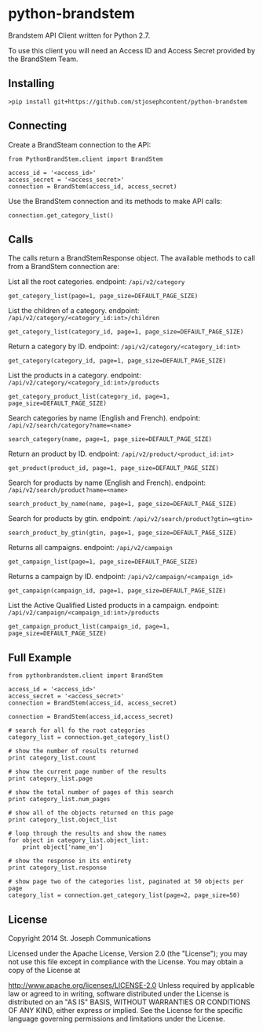 python-brandstem
================

Brandstem API Client written for Python 2.7.

To use this client you will need an Access ID and Access Secret provided by the BrandStem Team.

Installing
----------

    >pip install git+https://github.com/stjosephcontent/python-brandstem


Connecting
----------

Create a BrandSteam connection to the API:

    from PythonBrandStem.client import BrandStem

    access_id = '<access_id>'
    access_secret = '<access_secret>'
    connection = BrandStem(access_id, access_secret)

Use the BrandStem connection and its methods to make API calls:

    connection.get_category_list()

Calls
-----

The calls return a BrandStemResponse object. The available methods to call from a BrandStem connection are:

List all the root categories. endpoint: `/api/v2/category`

    get_category_list(page=1, page_size=DEFAULT_PAGE_SIZE)


List the children of a category. endpoint: `/api/v2/category/<category_id:int>/children`

    get_category_list(category_id, page=1, page_size=DEFAULT_PAGE_SIZE)


Return a category by ID. endpoint: `/api/v2/category/<category_id:int>`

    get_category(category_id, page=1, page_size=DEFAULT_PAGE_SIZE)


List the products in a category. endpoint: `/api/v2/category/<category_id:int>/products`

    get_category_product_list(category_id, page=1, page_size=DEFAULT_PAGE_SIZE)


Search categories by name (English and French). endpoint: `/api/v2/search/category?name=<name>`

    search_category(name, page=1, page_size=DEFAULT_PAGE_SIZE)


Return an product by ID. endpoint: `/api/v2/product/<product_id:int>`

    get_product(product_id, page=1, page_size=DEFAULT_PAGE_SIZE)


Search for products by name (English and French). endpoint: `/api/v2/search/product?name=<name>`

    search_product_by_name(name, page=1, page_size=DEFAULT_PAGE_SIZE)


Search for products by gtin. endpoint: `/api/v2/search/product?gtin=<gtin>`

    search_product_by_gtin(gtin, page=1, page_size=DEFAULT_PAGE_SIZE)


Returns all campaigns. endpoint: `/api/v2/campaign`

    get_campaign_list(page=1, page_size=DEFAULT_PAGE_SIZE)


Returns a campaign by ID. endpoint: `/api/v2/campaign/<campaign_id>`

    get_campaign(campaign_id, page=1, page_size=DEFAULT_PAGE_SIZE)


List the Active Qualified Listed products in a campaign. endpoint: `/api/v2/campaign/<campaign_id:int>/products`

    get_campaign_product_list(campaign_id, page=1, page_size=DEFAULT_PAGE_SIZE)

Full Example
------------

    from pythonbrandstem.client import BrandStem

    access_id = '<access_id>'
    access_secret = '<access_secret>'
    connection = BrandStem(access_id, access_secret)

    connection = BrandStem(access_id,access_secret)

    # search for all fo the root categories
    category_list = connection.get_category_list()

    # show the number of results returned
    print category_list.count

    # show the current page number of the results
    print category_list.page

    # show the total number of pages of this search
    print category_list.num_pages

    # show all of the objects returned on this page
    print category_list.object_list

    # loop through the results and show the names
    for object in category_list.object_list:
        print object['name_en']

    # show the response in its entirety
    print category_list.response

    # show page two of the categories list, paginated at 50 objects per page
    category_list = connection.get_category_list(page=2, page_size=50)

License
-------

Copyright 2014 St. Joseph Communications

Licensed under the Apache License, Version 2.0 (the "License");
you may not use this file except in compliance with the License.
You may obtain a copy of the License at

   http://www.apache.org/licenses/LICENSE-2.0
Unless required by applicable law or agreed to in writing, software distributed under the License is distributed on an "AS IS" BASIS,
WITHOUT WARRANTIES OR CONDITIONS OF ANY KIND, either express or implied. See the License for the specific language governing permissions and limitations under the License.
